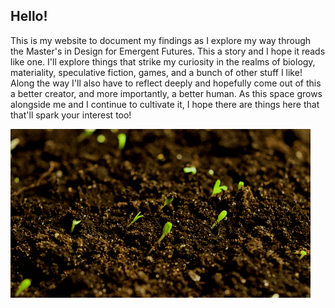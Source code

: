 ## Hello!

This is my website to document my findings as I explore my way through the Master's in Design for Emergent Futures. This a story and I hope it reads like one. I'll explore things that strike my curiosity in the realms of biology, materiality, speculative fiction, games, and a bunch of other stuff I like! Along the way I'll also have to reflect deeply and hopefully come out of this a better creator, and more importantly, a better human. As this space grows alongside me and I continue to cultivate it, I hope there are things here that that'll spark your interest too!

![](https://raw.githubusercontent.com/maxguss/MDEFasaurus/docs/images/Plants.gif)